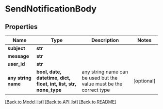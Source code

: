 # SendNotificationBody


## Properties
Name | Type | Description | Notes
------------ | ------------- | ------------- | -------------
**subject** | **str** |  | 
**message** | **str** |  | 
**user_id** | **str** |  | 
**any string name** | **bool, date, datetime, dict, float, int, list, str, none_type** | any string name can be used but the value must be the correct type | [optional]

[[Back to Model list]](../README.md#documentation-for-models) [[Back to API list]](../README.md#documentation-for-api-endpoints) [[Back to README]](../README.md)


